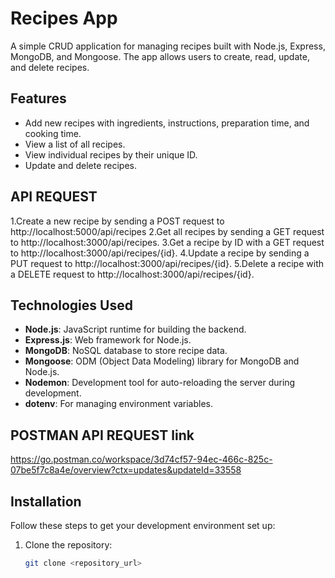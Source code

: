 # Recipes App

A simple CRUD application for managing recipes built with Node.js, Express, MongoDB, and Mongoose. The app allows users to create, read, update, and delete recipes.

## Features

- Add new recipes with ingredients, instructions, preparation time, and cooking time.
- View a list of all recipes.
- View individual recipes by their unique ID.
- Update and delete recipes.
## API REQUEST
1.Create a new recipe by sending a POST request to http://localhost:5000/api/recipes 
2.Get all recipes by sending a GET request to http://localhost:3000/api/recipes.
3.Get a recipe by ID with a GET request to http://localhost:3000/api/recipes/{id}.
4.Update a recipe by sending a PUT request to http://localhost:3000/api/recipes/{id}.
5.Delete a recipe with a DELETE request to http://localhost:3000/api/recipes/{id}.

## Technologies Used

- **Node.js**: JavaScript runtime for building the backend.
- **Express.js**: Web framework for Node.js.
- **MongoDB**: NoSQL database to store recipe data.
- **Mongoose**: ODM (Object Data Modeling) library for MongoDB and Node.js.
- **Nodemon**: Development tool for auto-reloading the server during development.
- **dotenv**: For managing environment variables.

## POSTMAN API REQUEST link
https://go.postman.co/workspace/3d74cf57-94ec-466c-825c-07be5f7c8a4e/overview?ctx=updates&updateId=33558

## Installation

Follow these steps to get your development environment set up:

1. Clone the repository:

   ```bash
   git clone <repository_url>

